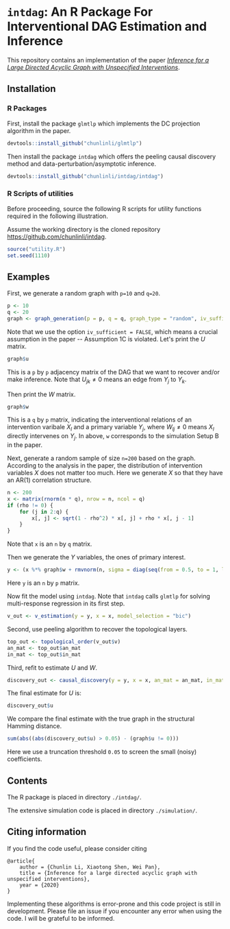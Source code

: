 # `intdag`: An R Package For Interventional DAG Estimation and Inference

This repository contains an implementation of the paper [*Inference for a Large Directed Acyclic Graph with Unspecified Interventions*](https://arxiv.org/abs/2110.03805).

## Installation

### R Packages

First, install the package `glmtlp` which implements the DC projection algorithm in the paper. 
```r
devtools::install_github("chunlinli/glmtlp")
```
Then install the package `intdag` which offers the peeling causal discovery method and data-perturbation/asymptotic inference.
```r
devtools::install_github("chunlinli/intdag/intdag")
```

### R Scripts of utilities

Before proceeding, source the following R scripts for utility functions required in the following illustration.

Assume the working directory is the cloned repository https://github.com/chunlinli/intdag.
```r
source("utility.R")
set.seed(1110)
```

## Examples

First, we generate a random graph with `p=10` and `q=20`.
```r
p <- 10
q <- 20
graph <- graph_generation(p = p, q = q, graph_type = "random", iv_sufficient = FALSE)
```
Note that we use the option `iv_sufficient = FALSE`, which means a crucial assumption in the paper -- Assumption 1C is violated. 
Let's print the $U$ matrix.
```r
graph$u
```
This is a `p` by `p` adjacency matrix of the DAG that we want to recover and/or make inference. Note that $U_{jk}\neq 0$ means an edge from $Y_j$ to $Y_k$.

Then print the $W$ matrix.
```r
graph$w
```
This is a `q` by `p` matrix, indicating the interventional relations of an intervention varibale $X_l$ and a primary variable $Y_j$, where $W_{lj}\neq 0$ means $X_l$ directly intervenes on $Y_j$.
In above, `w` corresponds to the simulation Setup B in the paper. 

Next, generate a random sample of size `n=200` based on the graph. According to the analysis in the paper, the distribution of intervention variables $X$ does not matter too much. Here we generate $X$ so that they have an AR(1) correlation structure. 
```r
n <- 200
x <- matrix(rnorm(n * q), nrow = n, ncol = q)
if (rho != 0) {
    for (j in 2:q) {
        x[, j] <- sqrt(1 - rho^2) * x[, j] + rho * x[, j - 1]
    }
}
```
Note that `x` is an `n` by `q` matrix.

Then we generate the $Y$ variables, the ones of primary interest. 
```r
y <- (x %*% graph$w + rmvnorm(n, sigma = diag(seq(from = 0.5, to = 1, length.out = p), p, p))) %*% solve(diag(p) - graph$u)
```
Here `y` is an `n` by `p` matrix.

Now fit the model using `intdag`. Note that `intdag` calls `glmtlp` for solving multi-response regression in its first step.
```r
v_out <- v_estimation(y = y, x = x, model_selection = "bic")
```
Second, use peeling algorithm to recover the topological layers.
```r
top_out <- topological_order(v_out$v)
an_mat <- top_out$an_mat
in_mat <- top_out$in_mat
```
Third, refit to estimate $U$ and $W$.
```r
discovery_out <- causal_discovery(y = y, x = x, an_mat = an_mat, in_mat = in_mat)
```
The final estimate for $U$ is:
```r
discovery_out$u
```
We compare the final estimate with the true graph in the structural Hamming distance.
```r
sum(abs((abs(discovery_out$u) > 0.05) - (graph$u != 0)))
```
Here we use a truncation threshold `0.05` to screen the small (noisy) coefficients.

## Contents

The R package is placed in directory `./intdag/`.

The extensive simulation code is placed in directory `./simulation/`.

## Citing information

If you find the code useful, please consider citing 
```
@article{
    author = {Chunlin Li, Xiaotong Shen, Wei Pan},
    title = {Inference for a large directed acyclic graph with unspecified interventions},
    year = {2020}
}
```
Implementing these algorithms is error-prone and this code project is still in development. 
Please file an issue if you encounter any error when using the code. I will be grateful to be informed.